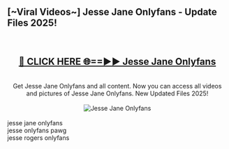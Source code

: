 <h2>[~Viral Videos~] Jesse Jane Onlyfans - Update Files 2025!</h2>
<br>
<div align="center">
<h2><a href="https://betterlinks.top/A2PfLJ" rel="nofollow">🔴 CLICK HERE 🌐==►► Jesse Jane Onlyfans</a></h2>
<br>
Get Jesse Jane Onlyfans and all content. Now you can access all videos and pictures of Jesse Jane Onlyfans. New Updated Files 2025!
<br>
<br>
<a href="https://betterlinks.top/A2PfLJ" rel="nofollow" data-target="animated-image.originalLink"><img src="https://i.ibb.co.com/WyWwxjT/player-gif2.gif" alt="Jesse Jane Onlyfans" style="max-width: 100%; display: inline-block;" data-target="animated-image.originalImage"></a>
</div>
<br>
jesse jane onlyfans<br>
jesse onlyfans pawg<br>
jesse rogers onlyfans